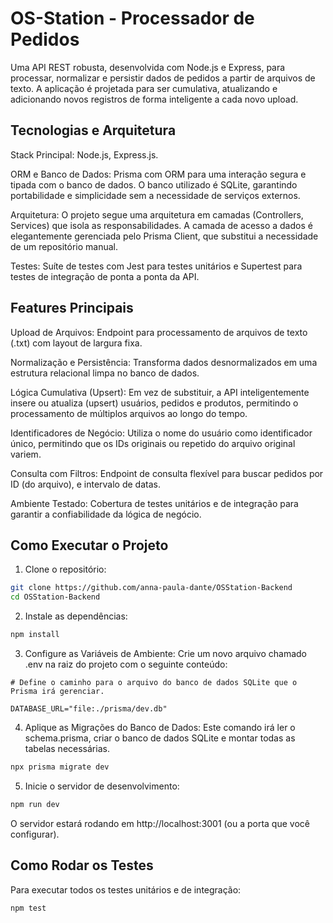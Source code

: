 # OS-Station - Processador de Pedidos

Uma API REST robusta, desenvolvida com Node.js e Express, para processar, normalizar e persistir dados de pedidos a partir de arquivos de texto. A aplicação é projetada para ser cumulativa, atualizando e adicionando novos registros de forma inteligente a cada novo upload.

## Tecnologias e Arquitetura

Stack Principal: Node.js, Express.js.

ORM e Banco de Dados: Prisma com ORM para uma interação segura e tipada com o banco de dados. O banco utilizado é SQLite, garantindo portabilidade e simplicidade sem a necessidade de serviços externos.

Arquitetura: O projeto segue uma arquitetura em camadas (Controllers, Services) que isola as responsabilidades. A camada de acesso a dados é elegantemente gerenciada pelo Prisma Client, que substitui a necessidade de um repositório manual.

Testes: Suíte de testes com Jest para testes unitários e Supertest para testes de integração de ponta a ponta da API.

## Features Principais

Upload de Arquivos: Endpoint para processamento de arquivos de texto (.txt) com layout de largura fixa.

Normalização e Persistência: Transforma dados desnormalizados em uma estrutura relacional limpa no banco de dados.

Lógica Cumulativa (Upsert): Em vez de substituir, a API inteligentemente insere ou atualiza (upsert) usuários, pedidos e produtos, permitindo o processamento de múltiplos arquivos ao longo do tempo.

Identificadores de Negócio: Utiliza o nome do usuário como identificador único, permitindo que os IDs originais ou repetido do arquivo original variem.

Consulta com Filtros: Endpoint de consulta flexível para buscar pedidos por ID (do arquivo), e intervalo de datas.

Ambiente Testado: Cobertura de testes unitários e de integração para garantir a confiabilidade da lógica de negócio.

## Como Executar o Projeto

1. Clone o repositório:

```bash
git clone https://github.com/anna-paula-dante/OSStation-Backend
cd OSStation-Backend
```

2. Instale as dependências:

```bash
npm install
```

3. Configure as Variáveis de Ambiente:
   Crie um novo arquivo chamado .env na raiz do projeto com o seguinte conteúdo:

````Snippet de código
# Define o caminho para o arquivo do banco de dados SQLite que o Prisma irá gerenciar.

DATABASE_URL="file:./prisma/dev.db"
````

4. Aplique as Migrações do Banco de Dados:
   Este comando irá ler o schema.prisma, criar o banco de dados SQLite e montar todas as tabelas necessárias.

```Bash
npx prisma migrate dev
````

5. Inicie o servidor de desenvolvimento:

```Bash
npm run dev
```

O servidor estará rodando em http://localhost:3001 (ou a porta que você configurar).

## Como Rodar os Testes

Para executar todos os testes unitários e de integração:

```Bash
npm test
```
